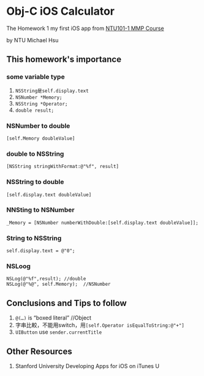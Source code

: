 # Obj-C iOS Calculator
The Homework 1 my first iOS app from [NTU101-1 MMP Course](http://ntumpp.sodas.tw/)

by NTU Michael Hsu

## This homework's importance
### some variable type
1. ``NSString是self.display.text``
2. ``NSNumber *Memory; ``
3. ``NSString *Operator;``
4. ``double result;``

### NSNumber to double
  
```
[self.Memory doubleValue] 
```
### double to NSString
	
```
[NSString stringWithFormat:@"%f", result]
```

### NSString to double

```
[self.display.text doubleValue]
```
### NNSting to NSNumber

```
_Memory = [NSNumber numberWithDouble:[self.display.text doubleValue]];    
```
### String to NSString
```
self.display.text = @"0";
```
### NSLoog

```
NSLog(@"%f",result); //double
NSLog(@"%@", self.Memory);  //NSNumber
```

## Conclusions and Tips to follow
1. ``@(…)`` is “boxed literal”   //Object
2. 字串比較，不能用switch，用``[self.Operator isEqualToString:@"+"]``
3. ``UIButton`` use ``sender.currentTitle``

## Other Resources
1. Stanford University Developing Apps for iOS on iTunes U